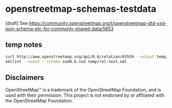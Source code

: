 # openstreetmap-schemas-testdata
[draft] See https://community.openstreetmap.org/t/openstreetmap-dtd-xsd-json-schema-etc-for-commonly-shared-data/5653

## temp notes

```bash
curl http://www.openstreetmap.org/api/0.6/relation/65559 --output temp/rel-test.xml
xmllint --noout --schema osm0.6.xsd temp/rel-test.xml
```


## Disclaimers
<!--
TODO see https://wiki.osmfoundation.org/wiki/Trademark_Policy
-->

OpenStreetMap™ is a trademark of the OpenStreetMap Foundation, and is used with their permission.
This project is not endorsed by or affiliated with the OpenStreetMap Foundation.
